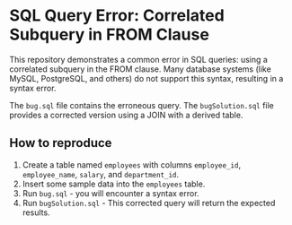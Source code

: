 # SQL Query Error: Correlated Subquery in FROM Clause

This repository demonstrates a common error in SQL queries: using a correlated subquery in the FROM clause. Many database systems (like MySQL, PostgreSQL, and others) do not support this syntax, resulting in a syntax error.

The `bug.sql` file contains the erroneous query. The `bugSolution.sql` file provides a corrected version using a JOIN with a derived table.

## How to reproduce

1. Create a table named `employees` with columns `employee_id`, `employee_name`, `salary`, and `department_id`.
2. Insert some sample data into the `employees` table.
3. Run `bug.sql` - you will encounter a syntax error.
4. Run `bugSolution.sql` - This corrected query will return the expected results.